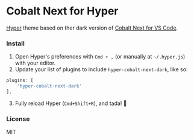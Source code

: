 # Cobalt Next for Hyper

[Hyper](https://hyper.is) theme based on ther dark version of [Cobalt Next for VS Code](https://github.com/davidleininger/cobaltnext-vscode).

### Install

1. Open Hyper's preferences with `Cmd + ,` (or manually at `~/.hyper.js`) with your editor.
2. Update your list of plugins to include `hyper-cobalt-next-dark`, like so:

  ```js
plugins: [
      'hyper-cobalt-next-dark'
],
```
3. Fully reload Hyper (`Cmd+Shift+R`), and tada! :tada:

### License

MIT
